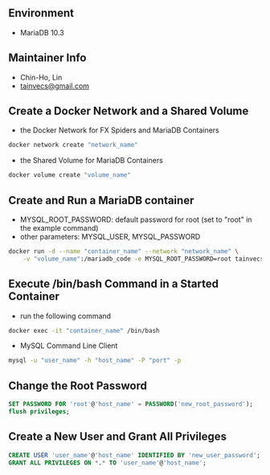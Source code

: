 ## Environment
* MariaDB 10.3


## Maintainer Info
* Chin-Ho, Lin
* <tainvecs@gmail.com>


## Create a Docker Network and a Shared Volume

* the Docker Network for FX Spiders and MariaDB Containers

```bash
docker network create "network_name"
```

* the Shared Volume for MariaDB Containers

```bash
docker volume create "volume_name"
```


## Create and Run a MariaDB container

* MYSQL_ROOT_PASSWORD: default password for root (set to "root" in the example command)
* other parameters: MYSQL_USER, MYSQL_PASSWORD

```bash
docker run -d --name "container_name" --network "network_name" \
    -v "volume_name":/mariadb_code -e MYSQL_ROOT_PASSWORD=root tainvecs/fx_tw-mariadb:1.0
```


## Execute /bin/bash Command in a Started Container

* run the following command

```bash
docker exec -it "container_name" /bin/bash
```

* MySQL Command Line Client

```bash
mysql -u "user_name" -h "host_name" -P "port" -p
```


## Change the Root Password

```sql
SET PASSWORD FOR 'root'@'host_name' = PASSWORD('new_root_password');
flush privileges;
```


## Create a New User and Grant All Privileges

```sql
CREATE USER 'user_name'@'host_name' IDENTIFIED BY 'new_user_password';
GRANT ALL PRIVILEGES ON *.* TO 'user_name'@'host_name';
```
